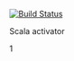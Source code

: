 [![Build Status](http://46.101.221.27:8080/job/scala%20push/badge/icon)](http://46.101.221.27:8080/job/scala%20push/)

Scala activator

1
